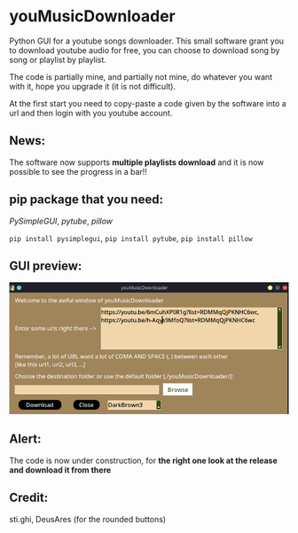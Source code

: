 # youMusicDownloader
Python GUI for a youtube songs downloader. This small software grant you to download youtube audio for free, you can choose to download song by song or playlist by playlist.

The code is partially mine, and partially not mine, do whatever you want with it, hope you upgrade it (it is not difficult).

At the first start you need to copy-paste a code given by the software into a url and then login with you youtube account.

## News:
The software now supports **multiple playlists download** and it is now possible to see the progress in a bar!!

## pip package that you need:
*PySimpleGUI*, *pytube*, *pillow*

`pip install pysimplegui`, `pip install pytube`, `pip install pillow` 

## GUI preview:
![GUI preview](./media/windowView.png)

## Alert:
The code is now under construction, for **the right one look at the release and download it from there**

## Credit:
sti.ghi, DeusAres (for the rounded buttons)